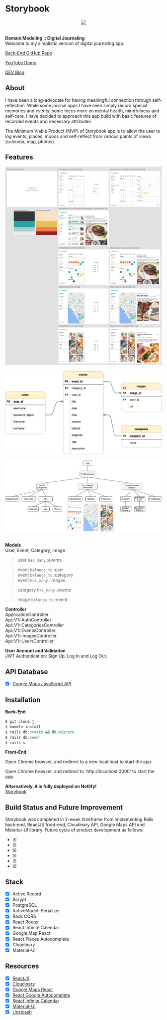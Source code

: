 # Storybook

<div align="center">
  <img src="images/main.gif">
</div>

<br>

<strong>Domain Modeling :: Digital Journaling</strong><br>
Welcome to my simplistic version of digital journaling app.<br>

<p><a href="https://github.com/fentybit/Storybook_backend">Back-End GitHub Repo</a></p>
<p><a href="https://youtu.be/vlcJ1QT3M_M">YouTube Demo</a></p>
<p><a href="#">DEV Blog</a></p>

## About

<p>I have been a long-advocate for having meaningful connection through self-reflection. While some journal apps I have seen simply record special memories and events, some focus more on mental health, mindfulness and self-care. I have decided to approach this app build with basic features of recorded events and necessary attributes. </p>
<p>The Minimum Viable Product (MVP) of Storybook app is to allow the user to log events, places, moods and self-reflect from various points of views (calendar, map, photos).</p>

## Features

<div align="center">
  <img src="images/wireframe.png">
</div>

<br>

<div align="center">
  <img src="images/erd_present.png">
</div>

<br>

<div align="center">
  <img src="images/components.png">
</div>

<br>

**Models** <br>
User, Event, Category, Image<br>

> user `has_many` :events

> event `belongs_to` :user<br>
> event `belongs_to` :category<br>
> event `has_many` :images

> category `has_many` :events

> image `belongs_to` :event

**Controller** <br>
ApplicationController<br>
Api::V1::AuthController<br>
Api::V1::CategoriesController<br>
Api::V1::EventsController<br>
Api::V1::ImagesController<br>
Api::V1::UsersController<br>

**User Account and Validation** <br>
JWT Authentication: Sign Up, Log In and Log Out.<br>

## API Database

- [x] <a href="https://developers.google.com/maps/documentation/javascript/places-autocomplete">Google Maps JavaScript API</a>

## Installation

<strong>Back-End</strong>

```ruby
$ git clone 👾
$ bundle install
$ rails db:create && db:migrate
$ rails db:seed
$ rails s
```

<strong>Front-End</strong>

<p>Open Chrome browser, and redirect to a new local host to start the app.</p>

Open Chrome browser, and redirect to 'http://localhost:3000' to start the app.

**Alternatively, it is fully deployed on Netlify!**
<br>
<a href="https://your-storybook.netlify.app">Storybook</a>

## Build Status and Future Improvement

<p>Storybook was completed in 2-week timeframe from implementing Rails back-end, ReactJS front-end, Cloudinary API, Google Maps API and Material-UI library. Future cycle of product development as follows:</p>

- [x]
- [x]
- [x]
- [x]
- [x]
- [x]

## Stack

- [x] Active Record
- [x] Bcrypt
- [x] PostgreSQL
- [x] ActiveModel::Serializer
- [x] Rack CORS
- [x] React Router
- [x] React Infinite Calendar
- [x] Google Map React
- [x] React Places Autocomplete
- [x] Cloudinary
- [x] Material-UI

## Resources

- [x] <a href="https://reactjs.org/">ReactJS</a>
- [x] <a href="https://cloudinary.com/">Cloudinary</a>
- [x] <a href="https://www.npmjs.com/package/google-maps-react">Google Maps React</a>
- [x] <a href="https://www.npmjs.com/package/react-google-autocomplete">React Google Autocomplete</a>
- [x] <a href="https://github.com/clauderic/react-infinite-calendar">React Infinite Calendar</a>
- [x] <a href="https://material-ui.com/">Material-UI</a>
- [x] <a href="https://unsplash.com/">Unsplash</a>
